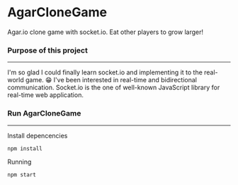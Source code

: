 # AgarCloneGame
Agar.io clone game with socket.io.  Eat other players to grow larger!  


### Purpose of this project
---

I'm so glad I could finally learn socket.io and implementing it to the real-world game. 😁   I've been interested in real-time and bidirectional communication. Socket.io is the one of well-known JavaScript library for real-time web application.  



### Run AgarCloneGame
---
Install depencencies 
```
npm install
```
Running 
```
npm start
```